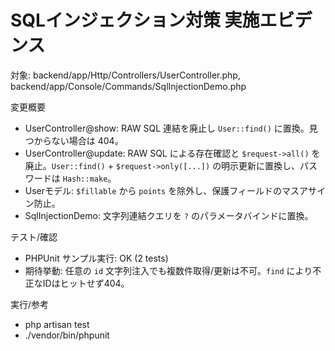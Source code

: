 # SQLインジェクション対策 実施エビデンス

対象: backend/app/Http/Controllers/UserController.php, backend/app/Console/Commands/SqlInjectionDemo.php

変更概要
- UserController@show: RAW SQL 連結を廃止し `User::find()` に置換。見つからない場合は 404。
- UserController@update: RAW SQL による存在確認と `$request->all()` を廃止。`User::find()` + `$request->only([...])` の明示更新に置換し、パスワードは `Hash::make`。
- Userモデル: `$fillable` から `points` を除外し、保護フィールドのマスアサイン防止。
- SqlInjectionDemo: 文字列連結クエリを `?` のパラメータバインドに置換。

テスト/確認
- PHPUnit サンプル実行: OK (2 tests)
- 期待挙動: 任意の `id` 文字列注入でも複数件取得/更新は不可。`find` により不正なIDはヒットせず404。

実行/参考
- php artisan test
- ./vendor/bin/phpunit
